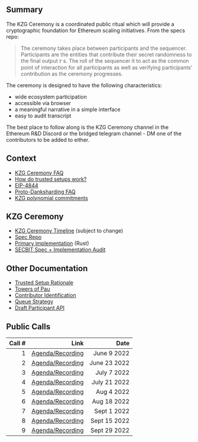 ## Summary

The KZG Ceremony is a coordinated public ritual which will provide a cryptographic foundation for Ethereum scaling initiatives. From the specs repo:

> The ceremony takes place between participants and the sequencer. Participants are the entities that contribute their secret randomness to the final output 𝜏 s. The roll of the sequencer it to act as the common point of interaction for all participants as well as verifying participants' contribution as the ceremony progresses.

The ceremony is designed to have the following characteristics:

- wide ecosystem participation
- accessible via browser
- a meaningful narrative in a simple interface 
- easy to audit transcript

The best place to follow along is the KZG Ceremony channel in the Ethereum R&D Discord or the bridged telegram channel - DM one of the contributors to be added to either.

## Context
- [KZG Ceremony FAQ](https://github.com/ethereum/kzg-ceremony/blob/main/FAQ.md)
- [How do trusted setups work?](https://vitalik.ca/general/2022/03/14/trustedsetup.html)
- [EIP-4844](https://eips.ethereum.org/EIPS/eip-4844)
- [Proto-Danksharding FAQ](https://notes.ethereum.org/@vbuterin/proto_danksharding_faq)
- [KZG polynomial commitments](https://dankradfeist.de/ethereum/2020/06/16/kate-polynomial-commitments.html)

## KZG Ceremony
- [KZG Ceremony Timeline](https://notes.ethereum.org/@CarlBeek/kzg_ceremony_timelines) (subject to change)
- [Spec Repo](https://github.com/ethereum/kzg-ceremony-specs) 
- [Primary implementation](https://github.com/crate-crypto/small-powers-of-tau) (Rust)
- [SECBIT Spec + Implementation Audit](https://github.com/ethereum/kzg-ceremony/blob/main/KZG10-Ceremony-audit-report.pdf)

## Other Documentation
- [Trusted Setup Rationale](https://hackmd.io/@6iQDuIePQjyYBqDChYw_jg/SJ-08AoT5)
- [Towers of Pau](https://dknopik.de/)
- [Contributor Identification](https://pse-team.notion.site/Contributor-Identification-bd2824138a5f446785fdd70c60684176)
- [Queue Strategy](https://pse-team.notion.site/Queue-Strategy-c75120ae0c584e6f8db7738c9aaf963a)
- [Draft Participant API](https://www.notion.so/pse-team/Participant-API-a9d82f45a7574da28e4e47bc2ffae1e1)

## Public Calls

| Call #  |              Link |  Date |
| ---: | ---:        |        ---: |
| 1 | [Agenda/Recording](https://github.com/ethereum/pm/issues/546) | June 9 2022 | 
| 2 | [Agenda/Recording](https://github.com/ethereum/pm/issues/558) | June 23 2022| 
| 3 | [Agenda/Recording](https://github.com/ethereum/pm/issues/560) | July 7 2022| 
| 4 | [Agenda/Recording](https://github.com/ethereum/pm/issues/569) | July 21 2022| 
| 5 | [Agenda/Recording](https://github.com/ethereum/pm/issues/587) | Aug 4 2022| 
| 6 | [Agenda/Recording](https://github.com/ethereum/pm/issues/593) | Aug 18 2022| 
| 7 | [Agenda/Recording](https://github.com/ethereum/pm/issues/613) | Sept 1 2022| 
| 8 | [Agenda/Recording](https://github.com/ethereum/pm/issues/623) | Sept 15 2022| 
| 9 | [Agenda/Recording](https://github.com/ethereum/pm/issues/636) | Sept 29 2022| 

